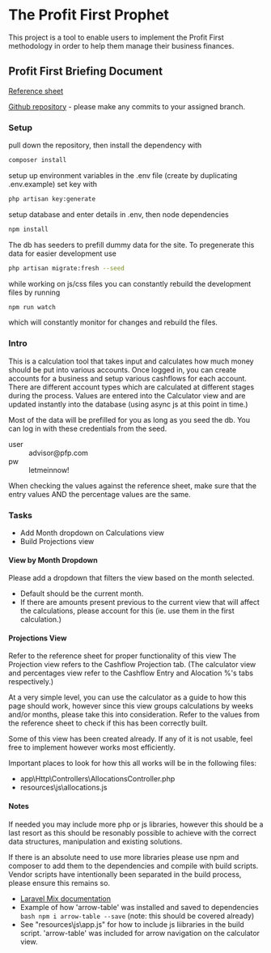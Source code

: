 # The Profit First Prophet
This project is a tool to enable users to implement the Profit First methodology in order to help them manage their business finances.

## Profit First Briefing Document

[Reference sheet](https://docs.google.com/spreadsheets/d/1k_18QLHUDgwWaw9ymOtyv89gBJcqcbs80-jNh2AdS5g/edit?usp=sharing)

[Github repository](https://github.com/PounceMarketingDev/pfp/tree/sandy) -  please make any commits to your assigned branch.

### Setup
pull down the repository, then install the dependency with 
```bash
composer install
```
setup up environment variables in the .env file (create by duplicating .env.example)
set key with 
```bash
php artisan key:generate
```
setup database and enter details in .env,
then node dependencies
```bash
npm install
```
The db has seeders to prefill dummy data for the site. To pregenerate this data for easier development use
```bash
php artisan migrate:fresh --seed
```

while working on js/css files you can constantly rebuild the development files by running 
```bash
npm run watch
```
which will constantly monitor for changes and rebuild the files.

### Intro

This is a calculation tool that takes input and calculates how much money should be put into various accounts. Once logged in, you can create accounts for a business and setup various cashflows for each account. There are different account types which are calculated at different stages during the process. Values are entered into the Calculator view and are updated instantly into the database (using async js at this point in time.)

Most of the data will be prefilled for you as long as you seed the db. You can log in with these credentials from the seed. 
 <dl>
  <dt>user</dt><dd>advisor@pfp.com</dd>
  <dt>pw</dt><dd>letmeinnow!</dd>
</dl>

When checking the values against the reference sheet, make sure that the entry values AND the percentage values are the same.

### Tasks
* Add Month dropdown on Calculations view
* Build Projections view

#### View by Month Dropdown

Please add a dropdown that filters the view based on the month selected.
* Default should be the current month.
* If there are amounts present previous to the current view that will affect the calculations, please account for this (ie. use them in the first calculation.)

#### Projections View

Refer to the reference sheet for proper functionality of this view
The Projection view refers to the Cashflow Projection tab. (The calculator view and percentages view refer to the Cashflow Entry and Alocation %'s tabs respectively.)

At a very simple level, you can use the calculator as a guide to how this page should work, however since this view groups calculations by weeks and/or months, please take this into consideration. Refer to the values from the reference sheet to check if this has been correctly built.

Some of this view has been created already. If any of it is not usable, feel free to implement however works most efficiently.

Important places to look for how this all works will be in the following files:
* app\Http\Controllers\AllocationsController.php
* resources\js\allocations.js

#### Notes
If needed you may include more php or js libraries, however this should be a last resort as this should be resonably possible to achieve with the correct data structures, manipulation and existing solutions.

If there is an absolute need to use more libraries please use npm and composer to add them to the dependencies and compile with build scripts. Vendor scripts have intentionally been separated in the build process, please ensure this remains so.
* [Laravel Mix documentation](https://laravel-mix.com/)
* Example of how 'arrow-table' was installed and saved to dependencies ```bash npm i arrow-table --save``` (note: this should be covered already)
* See "resources\js\app.js" for how to include js liibraries in the build script. 'arrow-table' was included for arrow navigation on the calculator view.

